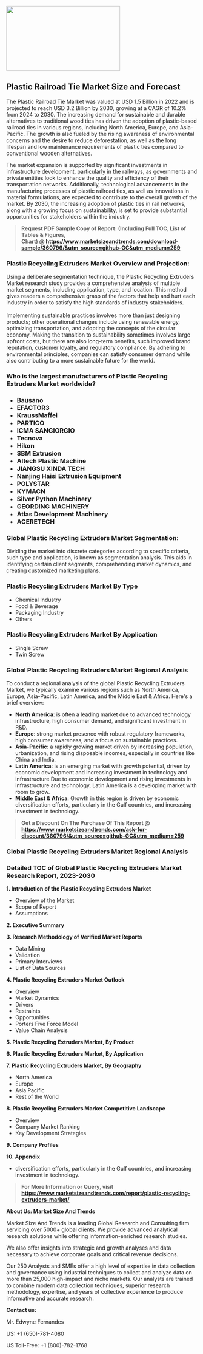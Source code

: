 <p><img class="alignnone size-medium wp-image-20088" src="https://ffe5etoiles.com/wp-content/uploads/2024/12/MST1-300x171.png" alt="" width="300" height="171" /></p><h2>Plastic Railroad Tie Market Size and Forecast</h2><p>The Plastic Railroad Tie Market was valued at USD 1.5 Billion in 2022 and is projected to reach USD 3.2 Billion by 2030, growing at a CAGR of 10.2% from 2024 to 2030. The increasing demand for sustainable and durable alternatives to traditional wood ties has driven the adoption of plastic-based railroad ties in various regions, including North America, Europe, and Asia-Pacific. The growth is also fueled by the rising awareness of environmental concerns and the desire to reduce deforestation, as well as the long lifespan and low maintenance requirements of plastic ties compared to conventional wooden alternatives.</p><p>The market expansion is supported by significant investments in infrastructure development, particularly in the railways, as governments and private entities look to enhance the quality and efficiency of their transportation networks. Additionally, technological advancements in the manufacturing processes of plastic railroad ties, as well as innovations in material formulations, are expected to contribute to the overall growth of the market. By 2030, the increasing adoption of plastic ties in rail networks, along with a growing focus on sustainability, is set to provide substantial opportunities for stakeholders within the industry.</p></p><blockquote id="" class=""><strong>Request PDF Sample Copy of Report: (Including Full TOC, List of Tables &amp; Figures, Chart)&nbsp;@&nbsp;<strong><a href="https://www.marketsizeandtrends.com/download-sample/360796/&utm_source=github-GC&utm_medium=259" target="_blank">https://www.marketsizeandtrends.com/download-sample/360796/&utm_source=github-GC&utm_medium=259</a></strong></strong></blockquote><h3 id="" class="">Plastic Recycling Extruders Market&nbsp;Overview and Projection:</h3><p id="" class="">Using a deliberate segmentation technique, the Plastic Recycling Extruders Market research study provides a comprehensive analysis of multiple market segments, including application, type, and location. This method gives readers a comprehensive grasp of the factors that help and hurt each industry in order to satisfy the high standards of industry stakeholders. <br /> <br />Implementing sustainable practices involves more than just designing products; other operational changes include using renewable energy, optimizing transportation, and adopting the concepts of the circular economy. Making the transition to sustainability sometimes involves large upfront costs, but there are also long-term benefits, such improved brand reputation, customer loyalty, and regulatory compliance. By adhering to environmental principles, companies can satisfy consumer demand while also contributing to a more sustainable future for the world.</p><h3 id="" class="">Who is the largest manufacturers of&nbsp;Plastic Recycling Extruders Market worldwide?</h3><h3 class=""><p><ul><li>Bausano </li><li> EFACTOR3 </li><li> KraussMaffei </li><li> PARTICO </li><li> ICMA SANGIORGIO </li><li> Tecnova </li><li> Hikon </li><li> SBM Extrusion </li><li> Altech Plastic Machine </li><li> JIANGSU XINDA TECH </li><li> Nanjing Haisi Extrusion Equipment </li><li> POLYSTAR </li><li> KYMACN </li><li> Silver Python Machinery </li><li> GEORDING MACHINERY </li><li> Atlas Development Machinery </li><li> ACERETECH</li></ul></p></h3><h3 id="" class="">Global&nbsp;Plastic Recycling Extruders Market Segmentation:</h3><p id="" class="">Dividing the market into discrete categories according to specific criteria, such type and application, is known as segmentation analysis. This aids in identifying certain client segments, comprehending market dynamics, and creating customized marketing plans.</p><h3 id="" class="">Plastic Recycling Extruders Market&nbsp;By Type</h3><p><p><ul><li>Chemical Industry</li><li> Food & Beverage</li><li> Packaging Industry</li><li> Others</p></li></ul></p></p><h3 id="" class="">Plastic Recycling Extruders Market&nbsp;By Application</h3><p class=""><p><ul><li>Single Screw</li><li> Twin Screw</li></ul></p></p><h3 id="" class="">Global Plastic Recycling Extruders Market Regional Analysis</h3><p id="" class="">To conduct a regional analysis of the global Plastic Recycling Extruders Market, we typically examine various regions such as North America, Europe, Asia-Pacific, Latin America, and the Middle East &amp; Africa. Here's a brief overview:</p><ul><li><strong>North America</strong>: is often a leading market due to advanced technology infrastructure, high consumer demand, and significant investment in R&amp;D.</li><li><strong>Europe</strong>: strong market presence with robust regulatory frameworks, high consumer awareness, and a focus on sustainable practices.</li><li><strong>Asia-Pacific</strong>: a rapidly growing market driven by increasing population, urbanization, and rising disposable incomes, especially in countries like China and India.</li><li><strong>Latin America</strong>: is an emerging market with growth potential, driven by economic development and increasing investment in technology and infrastructure.Due to economic development and rising investments in infrastructure and technology, Latin America is a developing market with room to grow.</li><li><strong>Middle East &amp; Africa</strong>: Growth in this region is driven by economic diversification efforts, particularly in the Gulf countries, and increasing investment in technology.</li></ul><blockquote id="" class=""><strong>Get a Discount On The Purchase Of This Report @ <strong><a href="https://www.marketsizeandtrends.com/ask-for-discount/360796/&utm_source=github-GC&utm_medium=259" target="_blank">https://www.marketsizeandtrends.com/ask-for-discount/360796/&utm_source=github-GC&utm_medium=259</a></strong></strong></blockquote><h3 id="" class="">Global Plastic Recycling Extruders Market Regional Analysis</h3><h3 id="" class="">Detailed TOC of Global Plastic Recycling Extruders Market Research Report, 2023-2030</h3><p id="" class=""><strong>1. Introduction of the Plastic Recycling Extruders Market</strong></p><ul><li>Overview of the Market</li><li>Scope of Report</li><li>Assumptions</li></ul><p id="" class=""><strong>2. Executive Summary</strong></p><p id="" class=""><strong>3. Research Methodology of Verified Market Reports</strong></p><ul><li>Data Mining</li><li>Validation</li><li>Primary Interviews</li><li>List of Data Sources</li></ul><p id="" class=""><strong>4. Plastic Recycling Extruders Market Outlook</strong></p><ul><li>Overview</li><li>Market Dynamics</li><li>Drivers</li><li>Restraints</li><li>Opportunities</li><li>Porters Five Force Model</li><li>Value Chain Analysis</li></ul><p id="" class=""><strong>5. Plastic Recycling Extruders Market, By Product</strong></p><p id="" class=""><strong>6. Plastic Recycling Extruders Market, By Application</strong></p><p id="" class=""><strong>7. Plastic Recycling Extruders Market, By Geography</strong></p><ul><li>North America</li><li>Europe</li><li>Asia Pacific</li><li>Rest of the World</li></ul><p id="" class=""><strong>8. Plastic Recycling Extruders Market Competitive Landscape</strong></p><ul><li>Overview</li><li>Company Market Ranking</li><li>Key Development Strategies</li></ul><p id="" class=""><strong>9. Company Profiles</strong></p><p id="" class=""><strong>10. Appendix</strong></p><ul><li>diversification efforts, particularly in the Gulf countries, and increasing investment in technology.</li></ul><blockquote id="" class=""><strong>For More Information or Query, visit <strong><strong><a href="https://www.marketsizeandtrends.com/report/plastic-recycling-extruders-market/" target="_blank">https://www.marketsizeandtrends.com/report/plastic-recycling-extruders-market/</a></strong></strong></strong></blockquote><p id="" class=""><strong>About Us: Market Size And Trends</strong></p><p id="" class="">Market Size And Trends is a leading Global Research and Consulting firm servicing over 5000+ global clients. We provide advanced analytical research solutions while offering information-enriched research studies.</p><p id="" class="">We also offer insights into strategic and growth analyses and data necessary to achieve corporate goals and critical revenue decisions.</p><p id="" class="">Our 250 Analysts and SMEs offer a high level of expertise in data collection and governance using industrial techniques to collect and analyze data on more than 25,000 high-impact and niche markets. Our analysts are trained to combine modern data collection techniques, superior research methodology, expertise, and years of collective experience to produce informative and accurate research.</p><p id="" class=""><strong>Contact us:</strong></p><p id="" class="">Mr. Edwyne Fernandes</p><p id="" class="">US: +1 (650)-781-4080</p><p id="" class="">US Toll-Free: +1 (800)-782-1768</p>
